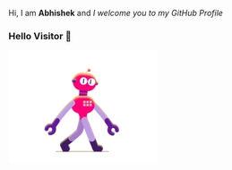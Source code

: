 Hi, I am **Abhishek** and *I welcome you to my GitHub Profile*
### Hello Visitor 👋
![image](./200.webp)